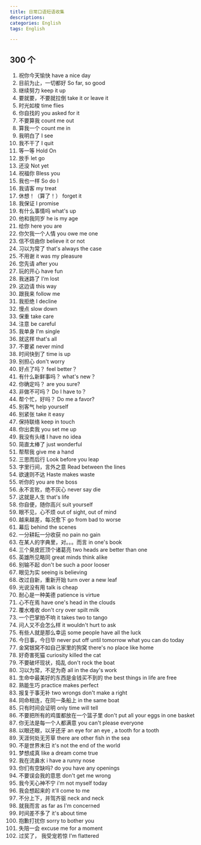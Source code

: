```yaml
---
title: 日常口语短语收集
descriptions: 
categories: English
tags: English

---
```


## 300 个

1. 祝你今天愉快 have a nice day
2. 目前为止，一切都好 So far, so good
3. 继续努力 keep it up
4. 要就要，不要就拉倒 take it or leave it
5. 时光如梭 time flies
6. 你自找的 you asked for it
7. 不要算我 count me out
8. 算我一个 count me in
9. 我明白了 I see
10. 我不干了 I quit
11. 等一等 Hold On
12. 放手 let go
13. 还没 Not yet
14. 祝福你 Bless you
15. 我也一样 So do I
16. 我请客 my treat
17. 休想！（算了！） forget it
18. 我保证 I promise
19. 有什么事情吗 what's up
20. 他和我同岁 he is my age
21. 给你 here you are
22. 你欠我一个人情 you owe me one
23. 信不信由你 believe it or not
24. 习以为常了 that's always the case
25. 不用谢 it was my pleasure
26. 您先请 after you
27. 玩的开心 have fun
28. 我迷路了 I‘m lost
29. 这边请 this way
30. 跟我来 follow me
31. 我拒绝 I decline
32. 慢点 slow down
33. 保重 take care
34. 注意 be careful
35. 我单身 I'm single
36. 就这样 that's all
37. 不要紧 never mind
38. 时间快到了 time is up
39. 别担心 don't worry
40. 好点了吗？ feel better？
41. 有什么新鲜事吗？ what's new？
42. 你确定吗？ are you sure?
43. 非做不可吗？ Do I have to？
44. 帮个忙，好吗？ Do me a favor?
45. 别客气 help yourself
46. 别紧张 take it easy
47. 保持联络  keep in touch
48. 你出卖我 you set me up
49. 我没有头绪 I have no idea
50. 简直太棒了 just wonderful
51. 帮帮我 give me a hand
52. 三思而后行 Look before you leap
53. 字里行间，言外之意 Read between the lines
54. 欲速则不达 Haste makes waste
55. 听你的 you are the boss
56. 永不言败，绝不灰心 never say die
57. 这就是人生 that's life
58. 你自便，随你高兴 suit yourself
59. 眼不见，心不烦 out of sight, out of mind
60. 越来越差，每况愈下 go from bad to worse
61. 幕后 behind the scenes
62. 一分耕耘一分收获 no pain no gain
63. 在某人的字典里，对。。。而言 in one's book
64. 三个臭皮匠顶个诸葛亮 two heads are better than one
65. 英雄所见略同 great minds think alike
66. 别输不起 don't be such a poor looser
67. 眼见为实 seeing is believing
68. 改过自新，重新开始 turn over a new leaf
69. 光说没有用 talk is cheap
70. 耐心是一种美德 patience is virtue
71. 心不在焉 have one's head in the clouds
72. 覆水难收 don't cry over spilt milk 
73. 一个巴掌拍不响 it takes two to tango
74. 问人又不会怎么样 it wouldn't hurt to ask
75. 有些人就是那么幸运 some people have all the luck
76. 今日事，今日毕 never put off until tomorrow what you can do today
77. 金窝银窝不如自己家里的狗窝 there's no place like home
78. 好奇害死猫 curiosity killed the cat
79. 不要破坏现状，捣乱 don't rock the boat
80. 习以为常，不足为奇 all in the day's work
81. 生命中最美好的东西是金钱买不到的 the best things in life are free
82. 熟能生巧 practice makes perfect
83. 报复于事无补 two wrongs don't make a right
84.  同命相连，在同一条船上 in the same boat
85. 只有时间会证明 only time will tell
86. 不要把所有的鸡蛋都放在一个篮子里 don't put all your eggs in one basket
87. 你无法是每一个人都满意 you can't please everyone
88. 以眼还眼，以牙还牙 an eye for an eye , a tooth for a tooth
89. 天涯何处无芳草 there are other fish in the sea
90. 不是世界末日 it's not the end of the world
91. 梦想成真 like a dream come true
92. 我在流鼻水 i have a runny nose
93. 你们有空缺吗? do you have any openings
94. 不要误会我的意思 don't get me wrong
95. 我今天心神不宁 i'm not myself today
96. 我会想起来的 it'll come to me
97. 不分上下，并驾齐驱 neck and neck
98. 就我而言 as far as I'm  concerned
99. 时间差不多了 it's about time
100. 抱歉打扰你 sorry to bother you
101. 失陪一会 excuse me for a moment
102. 过奖了， 我受宠若惊 I'm flattered